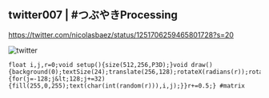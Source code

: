 ## twitter007 | #つぶやきProcessing 
https://twitter.com/nicolasbaez/status/1251706259465801728?s=20

![twitter](https://github.com/nicolasbaez/twitter007/blob/master/twitter007.gif)
```processing
float i,j,r=0;void setup(){size(512,256,P3D);}void draw(){background(0);textSize(24);translate(256,128);rotateX(radians(r));rotateY(radians(r/2));for(i=-128;i&lt;128;i+=32){for(j=-128;j&lt;128;j+=32){fill(255,0,255);text(char(int(random(r))),i,j);}}r+=0.5;} #matrix
```
